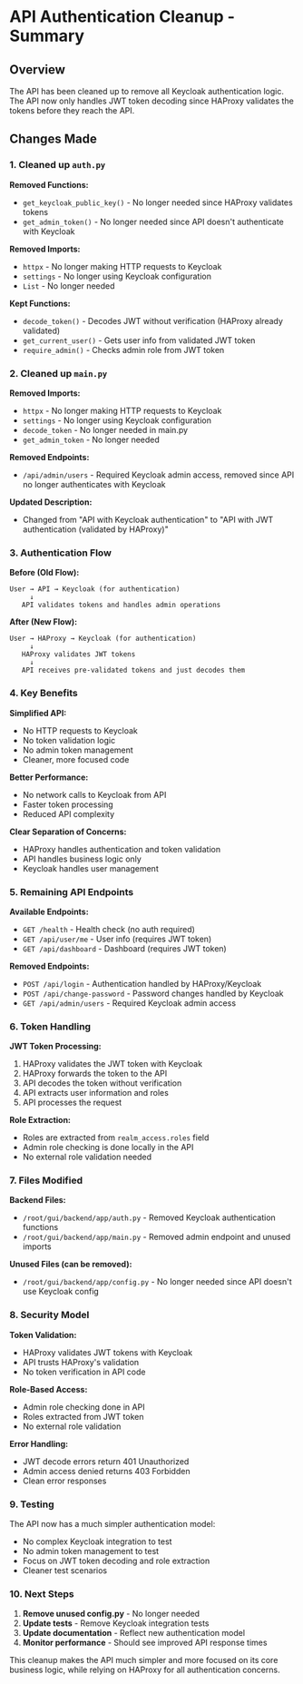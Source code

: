 # API Authentication Cleanup - Summary

## Overview

The API has been cleaned up to remove all Keycloak authentication logic. The API now only handles JWT token decoding since HAProxy validates the tokens before they reach the API.

## Changes Made

### 1. **Cleaned up `auth.py`**

**Removed Functions:**
- `get_keycloak_public_key()` - No longer needed since HAProxy validates tokens
- `get_admin_token()` - No longer needed since API doesn't authenticate with Keycloak

**Removed Imports:**
- `httpx` - No longer making HTTP requests to Keycloak
- `settings` - No longer using Keycloak configuration
- `List` - No longer needed

**Kept Functions:**
- `decode_token()` - Decodes JWT without verification (HAProxy already validated)
- `get_current_user()` - Gets user info from validated JWT token
- `require_admin()` - Checks admin role from JWT token

### 2. **Cleaned up `main.py`**

**Removed Imports:**
- `httpx` - No longer making HTTP requests to Keycloak
- `settings` - No longer using Keycloak configuration
- `decode_token` - No longer needed in main.py
- `get_admin_token` - No longer needed

**Removed Endpoints:**
- `/api/admin/users` - Required Keycloak admin access, removed since API no longer authenticates with Keycloak

**Updated Description:**
- Changed from "API with Keycloak authentication" to "API with JWT authentication (validated by HAProxy)"

### 3. **Authentication Flow**

**Before (Old Flow):**
```
User → API → Keycloak (for authentication)
     ↓
   API validates tokens and handles admin operations
```

**After (New Flow):**
```
User → HAProxy → Keycloak (for authentication)
     ↓
   HAProxy validates JWT tokens
     ↓
   API receives pre-validated tokens and just decodes them
```

### 4. **Key Benefits**

**Simplified API:**
- No HTTP requests to Keycloak
- No token validation logic
- No admin token management
- Cleaner, more focused code

**Better Performance:**
- No network calls to Keycloak from API
- Faster token processing
- Reduced API complexity

**Clear Separation of Concerns:**
- HAProxy handles authentication and token validation
- API handles business logic only
- Keycloak handles user management

### 5. **Remaining API Endpoints**

**Available Endpoints:**
- `GET /health` - Health check (no auth required)
- `GET /api/user/me` - User info (requires JWT token)
- `GET /api/dashboard` - Dashboard (requires JWT token)

**Removed Endpoints:**
- `POST /api/login` - Authentication handled by HAProxy/Keycloak
- `POST /api/change-password` - Password changes handled by Keycloak
- `GET /api/admin/users` - Required Keycloak admin access

### 6. **Token Handling**

**JWT Token Processing:**
1. HAProxy validates the JWT token with Keycloak
2. HAProxy forwards the token to the API
3. API decodes the token without verification
4. API extracts user information and roles
5. API processes the request

**Role Extraction:**
- Roles are extracted from `realm_access.roles` field
- Admin role checking is done locally in the API
- No external role validation needed

### 7. **Files Modified**

**Backend Files:**
- `/root/gui/backend/app/auth.py` - Removed Keycloak authentication functions
- `/root/gui/backend/app/main.py` - Removed admin endpoint and unused imports

**Unused Files (can be removed):**
- `/root/gui/backend/app/config.py` - No longer needed since API doesn't use Keycloak config

### 8. **Security Model**

**Token Validation:**
- HAProxy validates JWT tokens with Keycloak
- API trusts HAProxy's validation
- No token verification in API code

**Role-Based Access:**
- Admin role checking done in API
- Roles extracted from JWT token
- No external role validation

**Error Handling:**
- JWT decode errors return 401 Unauthorized
- Admin access denied returns 403 Forbidden
- Clean error responses

### 9. **Testing**

The API now has a much simpler authentication model:
- No complex Keycloak integration to test
- No admin token management to test
- Focus on JWT token decoding and role extraction
- Cleaner test scenarios

### 10. **Next Steps**

1. **Remove unused config.py** - No longer needed
2. **Update tests** - Remove Keycloak integration tests
3. **Update documentation** - Reflect new authentication model
4. **Monitor performance** - Should see improved API response times

This cleanup makes the API much simpler and more focused on its core business logic, while relying on HAProxy for all authentication concerns.
